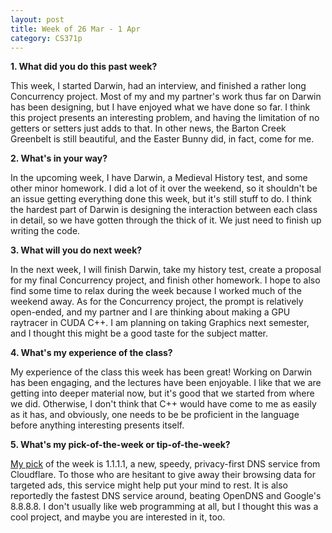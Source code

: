 ```yaml
---
layout: post
title: Week of 26 Mar - 1 Apr
category: CS371p
---
```


__1. What did you do this past week?__

This week, I started Darwin, had an interview, and finished a rather long Concurrency project. Most of my and my partner's work thus far on Darwin has been designing, but I have enjoyed what we have done so far. I think this project presents an interesting problem, and having the limitation of no getters or setters just adds to that. In other news, the Barton Creek Greenbelt is still beautiful, and the Easter Bunny did, in fact, come for me.

__2. What's in your way?__

In the upcoming week, I have Darwin, a Medieval History test, and some other minor homework. I did a lot of it over the weekend, so it shouldn't be an issue getting everything done this week, but it's still stuff to do. I think the hardest part of Darwin is designing the interaction between each class in detail, so we have gotten through the thick of it. We just need to finish up writing the code. 

 __3. What will you do next week?__

In the next week, I will finish Darwin, take my history test, create a proposal for my final Concurrency project, and finish other homework. I hope to also find some time to relax during the week because I worked much of the weekend away. As for the Concurrency project, the prompt is relatively open-ended, and my partner and I are thinking about making a GPU raytracer in CUDA C++. I am planning on taking Graphics next semester, and I thought this might be a good taste for the subject matter.

__4. What's my experience of the class?__

My experience of the class this week has been great! Working on Darwin has been engaging, and the lectures have been enjoyable. I like that we are getting into deeper material now, but it's good that we started from where we did. Otherwise, I don't think that C++ would have come to me as easily as it has, and obviously, one needs to be be proficient in the language before anything interesting presents itself.

__5. What's my pick-of-the-week or tip-of-the-week?__

[My pick](https://blog.cloudflare.com/announcing-1111/) of the week is 1.1.1.1, a new, speedy, privacy-first DNS service from Cloudflare. To those who are hesitant to give away their browsing data for targeted ads, this service might help put your mind to rest. It is also reportedly the fastest DNS service around, beating OpenDNS and Google's 8.8.8.8. I don't usually like web programming at all, but I thought this was a cool project, and maybe you are interested in it, too.

